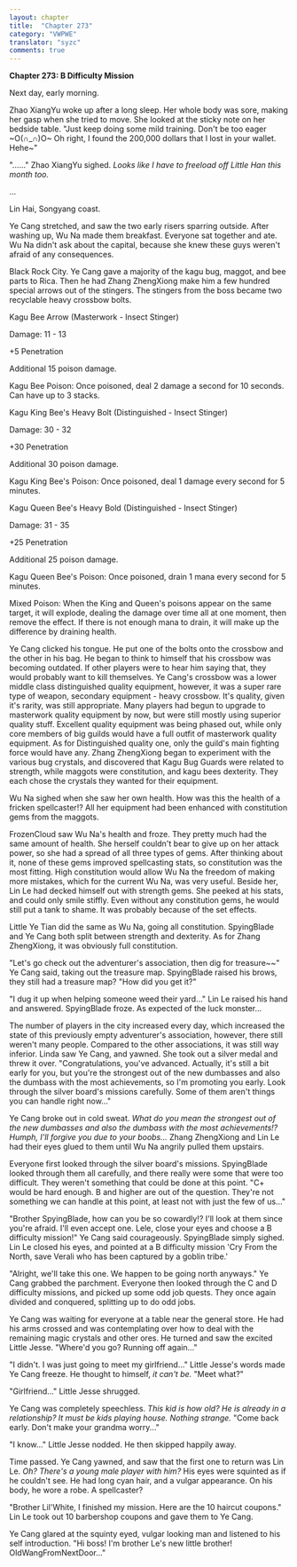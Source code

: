 ```yaml
---
layout: chapter
title:  "Chapter 273"
category: "VWPWE"
translator: "syzc"
comments: true
---
```


**Chapter 273: B Difficulty Mission**

Next day, early morning.

Zhao XiangYu woke up after a long sleep. Her whole body was sore, making her gasp when she tried to move. She looked at the sticky note on her bedside table. "Just keep doing some mild training. Don't be too eager ~O(∩_∩)O~ Oh right, I found the 200,000 dollars that I lost in your wallet. Hehe~"

"......" Zhao XiangYu sighed. *Looks like I have to freeload off Little Han this month too.*

...

Lin Hai, Songyang coast.

Ye Cang stretched, and saw the two early risers sparring outside. After washing up, Wu Na made them breakfast. Everyone sat together and ate. Wu Na didn't ask about the capital, because she knew these guys weren't afraid of any consequences.

Black Rock City. Ye Cang gave a majority of the kagu bug, maggot, and bee parts to Rica. Then he had Zhang ZhengXiong make him a few hundred special arrows out of the stingers. The stingers from the boss became two recyclable heavy crossbow bolts.

Kagu Bee Arrow (Masterwork - Insect Stinger)

Damage: 11 - 13

+5 Penetration

Additional 15 poison damage.

Kagu Bee Poison: Once poisoned, deal 2 damage a second for 10 seconds. Can have up to 3 stacks.

Kagu King Bee's Heavy Bolt (Distinguished - Insect Stinger)

Damage: 30 - 32

+30 Penetration

Additional 30 poison damage.

Kagu King Bee's Poison: Once poisoned, deal 1 damage every second for 5 minutes.

Kagu Queen Bee's Heavy Bold (Distinguished - Insect Stinger)

Damage: 31 - 35

+25 Penetration

Additional 25 poison damage.

Kagu Queen Bee's Poison: Once poisoned, drain 1 mana every second for 5 minutes.

Mixed Poison: When the King and Queen's poisons appear on the same target, it will explode, dealing the damage over time all at one moment, then remove the effect. If there is not enough mana to drain, it will make up the difference by draining health.

Ye Cang clicked his tongue. He put one of the bolts onto the crossbow and the other in his bag. He began to think to himself that his crossbow was becoming outdated. If other players were to hear him saying that, they would probably want to kill themselves. Ye Cang's crossbow was a lower middle class distinguished quality equipment, however, it was a super rare type of weapon, secondary equipment - heavy crossbow. It's quality, given it's rarity, was still appropriate. Many players had begun to upgrade to masterwork quality equipment by now, but were still mostly using superior quality stuff. Excellent quality equipment was being phased out, while only core members of big guilds would have a full outfit of masterwork quality equipment. As for Distinguished quality one, only the guild's main fighting force would have any. Zhang ZhengXiong began to experiment with the various bug crystals, and discovered that Kagu Bug Guards were related to strength, while maggots were constitution, and kagu bees dexterity. They each chose the crystals they wanted for their equipment.

Wu Na sighed when she saw her own health. How was this the health of a fricken spellcaster!? All her equipment had been enhanced with constitution gems from the maggots.

FrozenCloud saw Wu Na's health and froze. They pretty much had the same amount of health. She herself couldn't bear to give up on her attack power, so she had a spread of all three types of gems. After thinking about it, none of these gems improved spellcasting stats, so constitution was the most fitting. High constitution would allow Wu Na the freedom of making more mistakes, which for the current Wu Na, was very useful. Beside her, Lin Le had decked himself out with strength gems. She peeked at his stats, and could only smile stiffly. Even without any constitution gems, he would still put a tank to shame. It was probably because of the set effects.

Little Ye Tian did the same as Wu Na, going all constitution. SpyingBlade and Ye Cang both split between strength and dexterity. As for Zhang ZhengXiong, it was obviously full constitution.

"Let's go check out the adventurer's association, then dig for treasure~~" Ye Cang said, taking out the treasure map. SpyingBlade raised his brows, they still had a treasure map? "How did you get it?"

"I dug it up when helping someone weed their yard..." Lin Le raised his hand and answered. SpyingBlade froze. As expected of the luck monster...

The number of players in the city increased every day, which increased the state of this previously empty adventurer's association, however, there still weren't many people. Compared to the other associations, it was still way inferior. Linda saw Ye Cang, and yawned. She took out a silver medal and threw it over. "Congratulations, you've advanced. Actually, it's still a bit early for you, but you're the strongest out of the new dumbasses and also the dumbass with the most achievements, so I'm promoting you early. Look through the silver board's missions carefully. Some of them aren't things you can handle right now..."

Ye Cang broke out in cold sweat. *What do you mean the strongest out of the new dumbasses and also the dumbass with the most achievements!? Humph, I'll forgive you due to your boobs...* Zhang ZhengXiong and Lin Le had their eyes glued to them until Wu Na angrily pulled them upstairs.

Everyone first looked through the silver board's missions. SpyingBlade looked through them all carefully, and there really were some that were too difficult. They weren't something that could be done at this point. "C+ would be hard enough. B and higher are out of the question. They're not something we can handle at this point, at least not with just the few of us..."

"Brother SpyingBlade, how can you be so cowardly!? I'll look at them since you're afraid. I'll even accept one. Lele, close your eyes and choose a B difficulty mission!" Ye Cang said courageously. SpyingBlade simply sighed. Lin Le closed his eyes, and pointed at a B difficulty mission 'Cry From the North, save Verali who has been captured by a goblin tribe.'

"Alright, we'll take this one. We happen to be going north anyways." Ye Cang grabbed the parchment. Everyone then looked through the C and D difficulty missions, and picked up some odd job quests. They once again divided and conquered, splitting up to do odd jobs. 

Ye Cang was waiting for everyone at a table near the general store. He had his arms crossed and was contemplating over how to deal with the remaining magic crystals and other ores. He turned and saw the excited Little Jesse. "Where'd you go? Running off again..."

"I didn't. I was just going to meet my girlfriend..." Little Jesse's words made Ye Cang freeze. He thought to himself, *it can't be.* "Meet what?"

"Girlfriend..." Little Jesse shrugged.

Ye Cang was completely speechless. *This kid is how old? He is already in a relationship? It must be kids playing house. Nothing strange.* "Come back early. Don't make your grandma worry..."

"I know..." Little Jesse nodded. He then skipped happily away.

Time passed. Ye Cang yawned, and saw that the first one to return was Lin Le. *Oh? There's a young male player with him?* His eyes were squinted as if he couldn't see. He had long cyan hair, and a vulgar appearance. On his body, he wore a robe. A spellcaster?

"Brother Lil'White, I finished my mission. Here are the 10 haircut coupons." Lin Le took out 10 barbershop coupons and gave them to Ye Cang.

Ye Cang glared at the squinty eyed, vulgar looking man and listened to his self introduction. "Hi boss! I'm brother Le's new little brother! OldWangFromNextDoor..."
